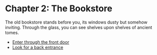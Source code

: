 # Chapter 2: The Bookstore

The old bookstore stands before you, its windows dusty but somehow inviting. Through the glass, you can see shelves upon shelves of ancient tomes.

- [Enter through the front door](ending.md)
- [Look for a back entrance](../path-b/index.md)